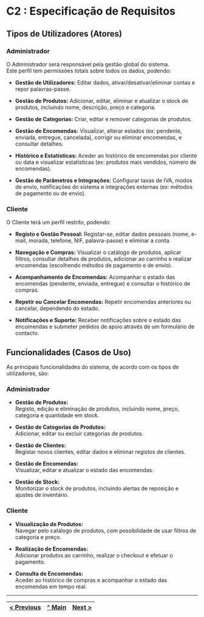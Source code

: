 # C2 : Especificação de Requisitos


## Tipos de Utilizadores (Atores)

### Administrador

O Administrador será responsável pela gestão global do sistema.  
Este perfil tem permissões totais sobre todos os dados, podendo:

- **Gestão de Utilizadores:** 
  Editar dados, ativar/desativar/eliminar contas e repor palavras-passe.

- **Gestão de Produtos:** 
  Adicionar, editar, eliminar e atualizar o stock de produtos, incluindo nome, descrição, preço e categoria.

- **Gestão de Categorias:** 
  Criar, editar e remover categorias de produtos.

- **Gestão de Encomendas:** 
  Visualizar, alterar estados (ex: pendente, enviada, entregue, cancelada), corrigir ou eliminar encomendas, e consultar detalhes.

- **Histórico e Estatísticas:** 
  Aceder ao histórico de encomendas por cliente ou data e visualizar estatísticas (ex: produtos mais vendidos, número de encomendas).

- **Gestão de Parâmetros e Integrações:** 
  Configurar taxas de IVA, modos de envio, notificações do sistema e integrações externas (ex: métodos de pagamento ou de envio).


### Cliente

O Cliente terá um perfil restrito, podendo:

- **Registo e Gestão Pessoal:**
  Registar-se, editar dados pessoais (nome, e-mail, morada, telefone, NIF, palavra-passe) e eliminar a conta.

- **Navegação e Compras:**
  Visualizar o catálogo de produtos, aplicar filtros, consultar detalhes de produtos, adicionar ao carrinho e realizar encomendas (escolhendo métodos de pagamento e de envio).

- **Acompanhamento de Encomendas:**
  Acompanhar o estado das encomendas (pendente, enviada, entregue) e consultar o histórico de compras.

- **Repetir ou Cancelar Encomendas:**
  Repetir encomendas anteriores ou cancelar, dependendo do estado.

- **Notificações e Suporte:**
  Receber notificações sobre o estado das encomendas e submeter pedidos de apoio através de um formulário de contacto.


## Funcionalidades (Casos de Uso)

As principais funcionalidades do sistema, de acordo com os tipos de utilizadores, são:

### Administrador

- **Gestão de Produtos:**  
  Registo, edição e eliminação de produtos, incluindo nome, preço, categoria e quantidade em stock.

- **Gestão de Categorias de Produtos:**  
  Adicionar, editar ou excluir categorias de produtos.

- **Gestão de Clientes:**  
  Registar novos clientes, editar dados e eliminar registos de clientes.

- **Gestão de Encomendas:**  
  Visualizar, editar e atualizar o estado das encomendas.

- **Gestão de Stock:**  
  Monitorizar o stock de produtos, incluindo alertas de reposição e ajustes de inventário.


### Cliente

- **Visualização de Produtos:**  
  Navegar pelo catálogo de produtos, com possibilidade de usar filtros de categoria e preço.

- **Realização de Encomendas:**  
  Adicionar produtos ao carrinho, realizar o checkout e efetuar o pagamento.

- **Consulta de Encomendas:**  
  Aceder ao histórico de compras e acompanhar o estado das encomendas em tempo real.



---
[< Previous](rei01.md) | [^ Main](/../../) | [Next >](rei03.md)
:--- | :---: | ---: 
